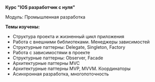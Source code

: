 
<p dir="auto"><strong>Курс &quot;IOS разработчик с нуля&quot;</strong></p>
<p dir="auto">Модуль: Промышленная разработка</p>
<p dir="auto"><strong>Темы изучены:&nbsp;</strong></p>
<ul dir="auto">
    <li>Структура проекта и жизненный цикл приложения</li>
    <li>Работа с внешними библиотеками. Менеджеры зависимостей</li>
    <li>Структурные паттерны: Delegate, Singleton, Factory</li>
    <li>Работа с зависимостями в проекте</li>
    <li>Структурные паттерны: Observer, Facade</li>
    <li>Архитектурные паттерны MVC</li>
    <li>Архитектурные паттерны MVP, MVVM. Координаторы</li>
    <li>Асинхронная разработка, многопоточность&nbsp;</li>
</ul>
